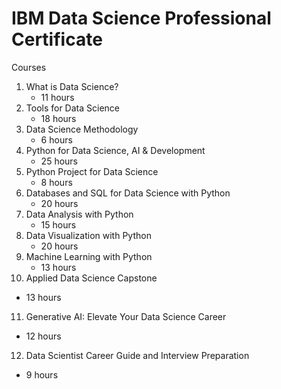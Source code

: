 # IBM Data Science Professional Certificate

Courses

1. What is Data Science?
   - 11 hours
2. Tools for Data Science
   - 18 hours
3. Data Science Methodology
   - 6 hours
4. Python for Data Science, AI & Development
   - 25 hours
5. Python Project for Data Science
   - 8 hours
6. Databases and SQL for Data Science with Python
   - 20 hours
7. Data Analysis with Python
   - 15 hours
8. Data Visualization with Python
   - 20 hours
9. Machine Learning with Python
   - 13 hours
10. Applied Data Science Capstone
   - 13 hours
11. Generative AI: Elevate Your Data Science Career
   - 12 hours
12. Data Scientist Career Guide and Interview Preparation
   - 9 hours
